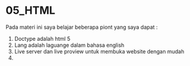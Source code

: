 # 05_HTML

Pada materi ini saya belajar beberapa piont yang saya dapat :

1. Doctype adalah html 5
2. Lang adalah laguange dalam bahasa english
3. Live server dan live proview untuk membuka website dengan mudah
4. 